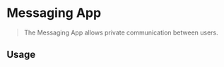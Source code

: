 # Messaging App

> The Messaging App allows private communication between users.

## Usage

```tsx
```
